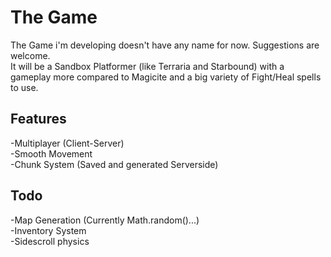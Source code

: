 # The Game
The Game i'm developing doesn't have any name for now. Suggestions are welcome.</br>
It will be a Sandbox Platformer (like Terraria and Starbound) with a gameplay more compared to Magicite and a big variety of Fight/Heal spells to use.</br>

## Features
-Multiplayer (Client-Server)</br>
-Smooth Movement</br>
-Chunk System (Saved and generated Serverside)</br>

## Todo
-Map Generation (Currently Math.random()...)</br>
-Inventory System</br>
-Sidescroll physics</br>
